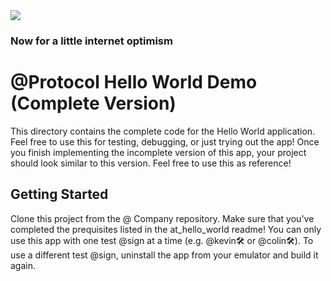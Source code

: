 <img src="https://atsign.dev/assets/img/@developersmall.png?sanitize=true">

### Now for a little internet optimism

# @Protocol Hello World Demo (Complete Version)

This directory contains the complete code for the Hello World application. Feel free to use
this for testing, debugging, or just trying out the app! Once you finish implementing the
incomplete version of this app, your project should look similar to this version. Feel free
to use this as reference!

## Getting Started

Clone this project from the @ Company repository. Make sure that you've completed the prequisites
listed in the at_hello_world readme! You can only use this app with one test @sign at a time (e.g.
@kevin🛠 or @colin🛠). To use a different test @sign, uninstall the app from your emulator and build
it again.

